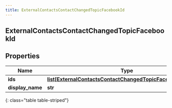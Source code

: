```yaml
---
title: ExternalContactsContactChangedTopicFacebookId
---
```

## ExternalContactsContactChangedTopicFacebookId

## Properties

|Name | Type | Description | Notes|
|------------ | ------------- | ------------- | -------------|
| **ids** | [**list[ExternalContactsContactChangedTopicFacebookScopedId]**](ExternalContactsContactChangedTopicFacebookScopedId.html) |  | [optional] |
| **display_name** | **str** |  | [optional] |
{: class="table table-striped"}


